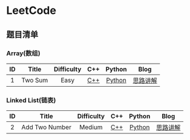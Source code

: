 # LeetCode

## 题目清单


### Array(数组)


|    ID    |                      Title            |    Difficulty    |     C++    |    Python    |    Blog    |
|    :---:  |                   :----------:       |    :---:            |  :----:       |    :---:         |  :----:       |
|    1     |            Two Sum             | Easy             |      [C++](https://github.com/Jessey0925/LeetCode/blob/master/Array/1.Two%20Sum/Two%20Sum-1.cpp)   |      [Python](https://github.com/Jessey0925/LeetCode/blob/master/Array/1.Two%20Sum/Two%20Sum.py)             | [思路讲解](https://www.cnblogs.com/Jessey-Ge/p/10943944.html ) |

### Linked List(链表)

|    ID    |                      Title            |    Difficulty    |     C++    |    Python    |    Blog    |
|    :---:  |                   :----------:       |    :---:            |  :----:       |    :---:         |  :----:       |
|    2     |            Add Two Number             |     Medium         |    [C++](https://github.com/Jessey0925/LeetCode/blob/master/Linked%20List/2.Add%20Two%20Numbers/Add%20Two%20Numbers.cpp)         |   [Python](https://github.com/Jessey0925/LeetCode/blob/master/Linked%20List/2.Add%20Two%20Numbers/Add%20Two%20Numbers.py)   |[思路讲解](https://www.cnblogs.com/Jessey-Ge/p/10943980.html)|
